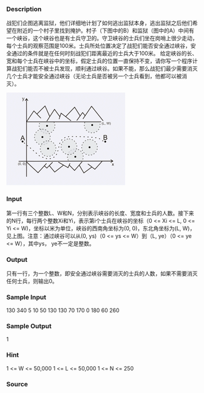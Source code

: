
### Description
战犯们企图逃离监狱，他们详细地计划了如何逃出监狱本身，逃出监狱之后他们希望在附近的一个村子里找到掩护。村子（下图中的B）和监狱（图中的A）中间有一个峡谷，这个峡谷也是有士兵守卫的。守卫峡谷的士兵们坐在岗哨上很少走动，每个士兵的观察范围是100米。士兵所处位置决定了战犯们能否安全通过峡谷，安全通过的条件就是在任何时刻战犯们距离最近的士兵大于100米。
给定峡谷的长、宽和每个士兵在峡谷中的坐标，假定士兵的位置一直保持不变，请你写一个程序计算战犯们能否不被士兵发现，顺利通过峡谷。如果不能，那么战犯们最少需要消灭几个士兵才能安全通过峡谷（无论士兵是否被另一个士兵看到，他都可以被消灭）。

![](/images/1340.jpg)

### Input
第一行有三个整数L、W和N，分别表示峡谷的长度、宽度和士兵的人数。接下来的N行，每行两个整数Xi和Yi，表示第i个士兵在峡谷的坐标（0 <= Xi <= L, 0 <= Yi <= W)，坐标以米为单位，峡谷的西南角坐标为(0, 0)，东北角坐标为(L, W)，见上图。注意：通过峡谷可以从(0, ys)（0 <= ys  <= W）到（L, ye）（0 <= ye <= W），其中ys， ye不一定是整数。

### Output
只有一行，为一个整数，即安全通过峡谷需要消灭的士兵的人数，如果不需要消灭任何士兵，则输出0。

### Sample Input
130 340 5
10 50
130 130
70 170
0 180
60 260

### Sample Output
1
### Hint
1 <= W <= 50,000 1 <= L <= 50,000 1 <= N <= 250
### Source
